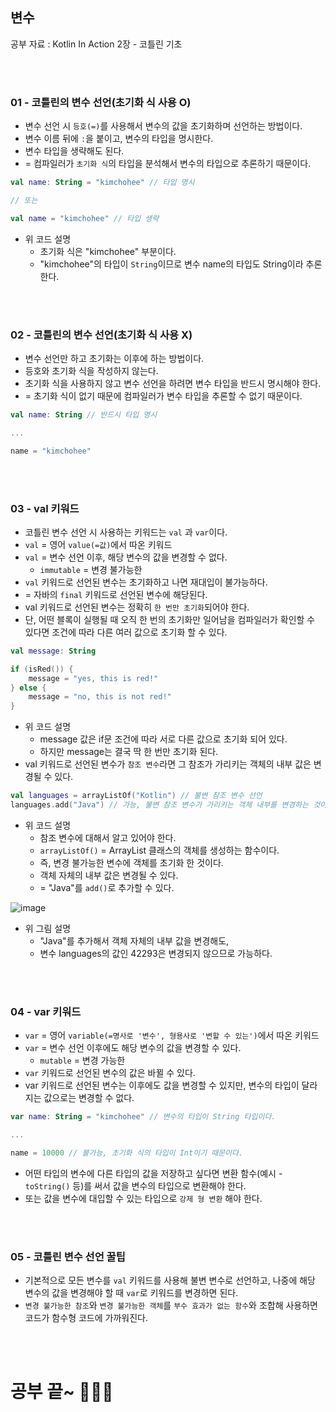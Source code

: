 ## 변수

공부 자료 : Kotlin In Action 2장 - 코틀린 기초

<br></br>

### 01 - 코틀린의 변수 선언(초기화 식 사용 O)

- 변수 선언 시 `등호(=)`를 사용해서 변수의 값을 초기화하며 선언하는 방법이다.
- 변수 이름 뒤에 `:`을 붙이고, 변수의 타입을 명시한다.
- 변수 타입을 생략해도 된다.
- = 컴파일러가 `초기화 식`의 타입을 분석해서 변수의 타입으로 추론하기 때문이다.
~~~kotlin
val name: String = "kimchohee" // 타입 명시

// 또는 

val name = "kimchohee" // 타입 생략
~~~
- 위 코드 설명
  - 초기화 식은 "kimchohee" 부분이다.
  - "kimchohee"의 타입이 `String`이므로 변수 name의 타입도 String이라 추론한다.

<br></br>

### 02 - 코틀린의 변수 선언(초기화 식 사용 X)

- 변수 선언만 하고 초기화는 이후에 하는 방법이다.
- 등호와 초기화 식을 작성하지 않는다.
- 초기화 식을 사용하지 않고 변수 선언을 하려면 변수 타입을 반드시 명시해야 한다.
- = 초기화 식이 없기 때문에 컴파일러가 변수 타입을 추론할 수 없기 때문이다.
~~~kotlin
val name: String // 반드시 타입 명시

...

name = "kimchohee"
~~~

<br></br>

### 03 - val 키워드

- 코틀린 변수 선언 시 사용하는 키워드는 `val` 과 `var`이다.
- `val` = 영어 `value(=값)`에서 따온 키워드
- `val` = 변수 선언 이후, 해당 변수의 값을 변경할 수 없다.
  - `immutable` = 변경 불가능한
- `val` 키워드로 선언된 변수는 초기화하고 나면 재대입이 불가능하다.
- = 자바의 `final` 키워드로 선언된 변수에 해당된다.
- val 키워드로 선언된 변수는 정확히 `한 번만 초기화`되어야 한다.
- 단, 어떤 블록이 실행될 때 오직 한 번의 초기화만 일어남을 컴파일러가 확인할 수 있다면 조건에 따라 다른 여러 값으로 초기화 할 수 있다.
~~~kotlin
val message: String 

if (isRed()) {
    message = "yes, this is red!"
} else {
    message = "no, this is not red!"
}
~~~
- 위 코드 설명
  - message 값은 if문 조건에 따라 서로 다른 값으로 초기화 되어 있다.
  - 하지만 message는 결국 딱 한 번만 초기화 된다.
- val 키워드로 선언된 변수가 `참조 변수`라면 그 참조가 가리키는 객체의 내부 값은 변경될 수 있다.
~~~kotlin
val languages = arrayListOf("Kotlin") // 불변 참조 변수 선언
languages.add("Java") // 가능, 불변 참조 변수가 가리키는 객체 내부를 변경하는 것이기 때문
~~~
- 위 코드 설명
  - 참조 변수에 대해서 알고 있어야 한다.
  - `arrayListOf()` = ArrayList 클래스의 객체를 생성하는 함수이다.
  - 즉, 변경 불가능한 변수에 객체를 초기화 한 것이다.
  - 객체 자체의 내부 값은 변경될 수 있다.
  - = "Java"를 `add()`로 추가할 수 있다.

![image](https://user-images.githubusercontent.com/31889335/140078453-71cd2fee-dd9b-4c82-8437-45002ac66d1e.png)

- 위 그림 설명
  - "Java"를 추가해서 객체 자체의 내부 값을 변경해도,
  - 변수 languages의 값인 42293은 변경되지 않으므로 가능하다.


<br></br>

### 04 - var 키워드

- `var` = 영어 `variable(=명사로 '변수', 형용사로 '변할 수 있는')`에서 따온 키워드
- `var` = 변수 선언 이후에도 해당 변수의 값을 변경할 수 있다.
  - `mutable` = 변경 가능한
- `var` 키워드로 선언된 변수의 값은 바뀔 수 있다.
- var 키워드로 선언된 변수는 이후에도 값을 변경할 수 있지만, 변수의 타입이 달라지는 값으로는 변경할 수 없다.
~~~kotlin
var name: String = "kimchohee" // 변수의 타입이 String 타입이다.

...

name = 10000 // 불가능, 초기화 식의 타입이 Int이기 때문이다.
~~~
- 어떤 타입의 변수에 다른 타입의 값을 저장하고 싶다면 변환 함수(예시 - `toString()` 등)를 써서 값을 변수의 타입으로 변환해야 한다.
- 또는 값을 변수에 대입할 수 있는 타입으로 `강제 형 변환` 해야 한다.

<br></br>

### 05 - 코틀린 변수 선언 꿀팁

- 기본적으로 모든 변수를 `val` 키워드를 사용해 불변 변수로 선언하고, 나중에 해당 변수의 값을 변경해야 할 때 `var`로 키워드를 변경하면 된다.
- `변경 불가능한 참조`와 `변경 불가능한 객체`를 `부수 효과가 없는 함수`와 조합해 사용하면 코드가 함수형 코드에 가까워진다.

<br></br>

# 공부 끝~ 🏃🏻‍♀️